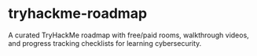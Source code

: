 # tryhackme-roadmap
A curated TryHackMe roadmap with free/paid rooms, walkthrough videos, and progress tracking checklists for learning cybersecurity.
